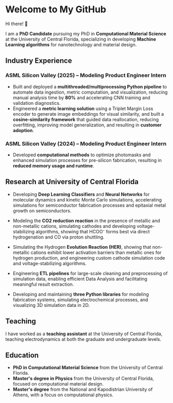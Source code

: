 # Welcome to My GitHub

Hi there! 👋

I am a **PhD Candidate** pursuing my PhD in **Computational Material Science** at the University of Central Florida, specializing in developing **Machine Learning algorithms** for nanotechnology and material design.

## Industry Experience  

### **ASML Silicon Valley (2025) – Modeling Product Engineer Intern**  
- Built and deployed a **multithreaded/multiprocessing Python pipeline** to automate data ingestion, metric computation, and visualization, reducing manual analysis time by **80%** and accelerating CNN training and validation diagnostics.  
- Engineered a **metric learning solution** using a Triplet Margin Loss encoder to generate image embeddings for visual similarity, and built a **cosine-similarity framework** that guided data reallocation, reducing overfitting, improving model generalization, and resulting in **customer adoption**.  

### **ASML Silicon Valley (2024) – Modeling Product Engineer Intern**  
- Developed **computational methods** to optimize photomasks and enhanced simulation processes for pre-silicon fabrication, resulting in **reduced memory usage and runtime**.  

## Research at University of Central Florida

- Developing **Deep Learning Classifiers** and **Neural Networks** for molecular dynamics and kinetic Monte Carlo simulations, accelerating simulations for semiconductor fabrication processes and epitaxial metal growth on semiconductors.

- Modeling the **CO2 reduction reaction** in the presence of metallic and non-metallic cations, simulating cathodes and developing voltage-stabilizing algorithms, showing that HCOO⁻ forms best via direct hydrogenation and CO via proton shuttling.

- Simulating the Hydrogen **Evolution Reaction (HER)**, showing that non-metallic cations exhibit lower activation barriers than metallic ones for hydrogen production, and engineering custom cathode simulation code and voltage-stabilizing algorithms.

- Engineering **ETL pipelines** for large-scale cleaning and preprocessing of simulation data, enabling efficient Data Analysis and facilitating meaningful result extraction.

- Developing and maintaining **three Python libraries** for modeling fabrication systems, simulating electrochemical processes, and visualizing 3D simulation data in 2D.
  
## Teaching

I have worked as a **teaching assistant** at the University of Central Florida, teaching electrodynamics at both the graduate and undergraduate levels.

## Education

- **PhD in Computational Material Science** from the University of Central Florida.
- **Master's degree in Physics** from the University of Central Florida, focused on computational material design.
- **Master's degree** from the National and Kapodistrian University of Athens, with a focus on computational physics.

